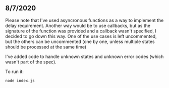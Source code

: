  ## 8/7/2020

 Please note that I've used asyncronous functions as a way to implement the delay requirement.
 Another way would be to use callbacks, but as the signature of the function was provided and a callback wasn't specified, I decided to go down this way.
 One of the use cases is left uncommented, but the others can be uncommented (one by one, unless multiple states should be processed at the same time)

 I've added code to handle unknown states and unknown error codes (which wasn't part of the spec).

To run it:

```sh
node index.js
```

